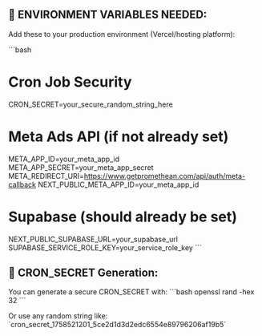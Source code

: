 

## 🔧 ENVIRONMENT VARIABLES NEEDED:

Add these to your production environment (Vercel/hosting platform):

\`\`\`bash
# Cron Job Security
CRON_SECRET=your_secure_random_string_here

# Meta Ads API (if not already set)
META_APP_ID=your_meta_app_id
META_APP_SECRET=your_meta_app_secret
META_REDIRECT_URI=https://www.getpromethean.com/api/auth/meta-callback
NEXT_PUBLIC_META_APP_ID=your_meta_app_id

# Supabase (should already be set)
NEXT_PUBLIC_SUPABASE_URL=your_supabase_url
SUPABASE_SERVICE_ROLE_KEY=your_service_role_key
\`\`\`

## 🎯 CRON_SECRET Generation:
You can generate a secure CRON_SECRET with:
\`\`\`bash
openssl rand -hex 32
\`\`\`

Or use any random string like: \`cron_secret_1758521201_5ce2d1d3d2edc6554e89796206af19b5\`


